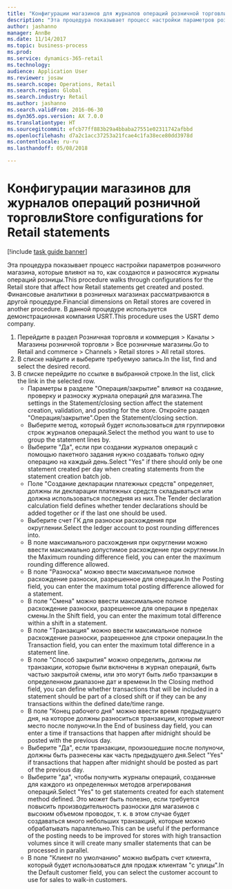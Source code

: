 ```yaml
--- 
title: "Конфигурации магазинов для журналов операций розничной торговли"
description: "Эта процедура показывает процесс настройки параметров розничного магазина, которые влияют на то, как создаются и разносятся журналы операций розницы."
author: jashanno
manager: AnnBe
ms.date: 11/14/2017
ms.topic: business-process
ms.prod: 
ms.service: dynamics-365-retail
ms.technology: 
audience: Application User
ms.reviewer: josaw
ms.search.scope: Operations, Retail
ms.search.region: Global
ms.search.industry: Retail
ms.author: jashanno
ms.search.validFrom: 2016-06-30
ms.dyn365.ops.version: AX 7.0.0
ms.translationtype: HT
ms.sourcegitcommit: efcb77ff883b29a4bbaba27551e02311742afbbd
ms.openlocfilehash: d7a2c1acc37253a21fcae4c1fa38ece80dd3978d
ms.contentlocale: ru-ru
ms.lasthandoff: 05/08/2018

---
```

# <a name="store-configurations-for-retail-statements"></a><span data-ttu-id="4084b-103">Конфигурации магазинов для журналов операций розничной торговли</span><span class="sxs-lookup"><span data-stu-id="4084b-103">Store configurations for Retail statements</span></span>

[!include [task guide banner](../includes/task-guide-banner.md)]

<span data-ttu-id="4084b-104">Эта процедура показывает процесс настройки параметров розничного магазина, которые влияют на то, как создаются и разносятся журналы операций розницы.</span><span class="sxs-lookup"><span data-stu-id="4084b-104">This procedure walks through configurations for the Retail store that affect how Retail statements get created and posted.</span></span> <span data-ttu-id="4084b-105">Финансовые аналитики в розничных магазинах рассматриваются в другой процедуре.</span><span class="sxs-lookup"><span data-stu-id="4084b-105">Financial dimensions on Retail stores are covered in another procedure.</span></span> <span data-ttu-id="4084b-106">В данной процедуре используется демонстрационная компания USRT.</span><span class="sxs-lookup"><span data-stu-id="4084b-106">This procedure uses the USRT demo company.</span></span>

1. <span data-ttu-id="4084b-107">Перейдите в раздел Розничная торговля и коммерция > Каналы > Магазины розничной торговли > Все розничные магазины.</span><span class="sxs-lookup"><span data-stu-id="4084b-107">Go to Retail and commerce > Channels > Retail stores > All retail stores.</span></span>
2. <span data-ttu-id="4084b-108">В списке найдите и выберите требуемую запись.</span><span class="sxs-lookup"><span data-stu-id="4084b-108">In the list, find and select the desired record.</span></span>
3. <span data-ttu-id="4084b-109">В списке перейдите по ссылке в выбранной строке.</span><span class="sxs-lookup"><span data-stu-id="4084b-109">In the list, click the link in the selected row.</span></span>
    * <span data-ttu-id="4084b-110">Параметры в разделе "Операция/закрытие" влияют на создание, проверку и разноску журнала операций для магазина.</span><span class="sxs-lookup"><span data-stu-id="4084b-110">The settings in the Statement/closing section affect the statement creation, validation, and posting for the store.</span></span>  <span data-ttu-id="4084b-111">Откройте раздел "Операция/закрытие".</span><span class="sxs-lookup"><span data-stu-id="4084b-111">Open the Statement/closing section.</span></span>  
    * <span data-ttu-id="4084b-112">Выберите метод, который будет использоваться для группировки строк журналов операций.</span><span class="sxs-lookup"><span data-stu-id="4084b-112">Select the method you want to use to group the statement lines by.</span></span>  
    * <span data-ttu-id="4084b-113">Выберите "Да", если при создании журналов операций с помощью пакетного задания нужно создавать только одну операцию на каждый день.</span><span class="sxs-lookup"><span data-stu-id="4084b-113">Select "Yes" if there should only be one statement created per day when creating statements from the statement creation batch job.</span></span>  
    * <span data-ttu-id="4084b-114">Поле "Создание декларации платежных средств" определяет, должны ли декларации платежных средств складываться или должна использоваться последняя из них.</span><span class="sxs-lookup"><span data-stu-id="4084b-114">The Tender declaration calculation field defines whether tender declarations should be added together or if the last one should be used.</span></span>  
    * <span data-ttu-id="4084b-115">Выберите счет ГК для разноски расхождения при округлении.</span><span class="sxs-lookup"><span data-stu-id="4084b-115">Select the ledger account to post rounding differences into.</span></span>  
    * <span data-ttu-id="4084b-116">В поле максимального расхождения при округлении можно ввести максимально допустимое расхождение при округлении.</span><span class="sxs-lookup"><span data-stu-id="4084b-116">In the Maximum rounding difference field, you can enter the maximum rounding difference allowed.</span></span>  
    * <span data-ttu-id="4084b-117">В поле "Разноска" можно ввести максимальное полное расхождение разноски, разрешенное для операции.</span><span class="sxs-lookup"><span data-stu-id="4084b-117">In the Posting field, you can enter the maximum total posting difference allowed for a statement.</span></span>  
    * <span data-ttu-id="4084b-118">В поле "Смена" можно ввести максимальное полное расхождение разноски, разрешенное для операции в пределах смены.</span><span class="sxs-lookup"><span data-stu-id="4084b-118">In the Shift field, you can enter the maximum total difference within a shift in a statement.</span></span>  
    * <span data-ttu-id="4084b-119">В поле "Транзакция" можно ввести максимальное полное расхождение разноски, разрешенное для строки операции.</span><span class="sxs-lookup"><span data-stu-id="4084b-119">In the Transaction field, you can enter the maximum total difference in a statement line.</span></span>  
    * <span data-ttu-id="4084b-120">В поле "Способ закрытия" можно определить, должны ли транзакции, которые были включены в журнал операций, быть частью закрытой смены, или это могут быть либо транзакции в определенном диапазоне дат и времени.</span><span class="sxs-lookup"><span data-stu-id="4084b-120">In the Closing method field, you can define whether transactions that will be included in a statement should be part of a closed shift or if they can be any transactions within the defined date/time range.</span></span>  
    * <span data-ttu-id="4084b-121">В поле "Конец рабочего дня" можно ввести время предыдущего дня, на которое должны разноситься транзакции, которые имеют место после полуночи.</span><span class="sxs-lookup"><span data-stu-id="4084b-121">In the End of business day field, you can enter a time if transactions that happen after midnight should be posted with the previous day.</span></span>  
    * <span data-ttu-id="4084b-122">Выберите "Да", если транзакции, произошедшие после полуночи, должны быть разнесены как часть предыдущего дня.</span><span class="sxs-lookup"><span data-stu-id="4084b-122">Select "Yes" if transactions that happen after midnight should be posted as part of the previous day.</span></span>  
    * <span data-ttu-id="4084b-123">Выберите "да", чтобы получить журналы операций, созданные для каждого из определенных методов агрегирования операций.</span><span class="sxs-lookup"><span data-stu-id="4084b-123">Select "Yes" to get statements created for each statement method defined.</span></span> <span data-ttu-id="4084b-124">Это может быть полезно, если требуется повысить производительность разноски для магазинов с высоким объемом проводок, т. к. в этом случае будет создаваться много небольших транзакций, которые можно обрабатывать параллельно.</span><span class="sxs-lookup"><span data-stu-id="4084b-124">This can be useful if the performance of the posting needs to be improved for stores with high transaction volumes since it will create many smaller statements that can be processed in parallel.</span></span>  
    * <span data-ttu-id="4084b-125">В поле "Клиент по умолчанию" можно выбрать счет клиента, который будет использоваться для продаж клиентам "с улицы".</span><span class="sxs-lookup"><span data-stu-id="4084b-125">In the Default customer field, you can select the customer account to use for sales to walk-in customers.</span></span>  


